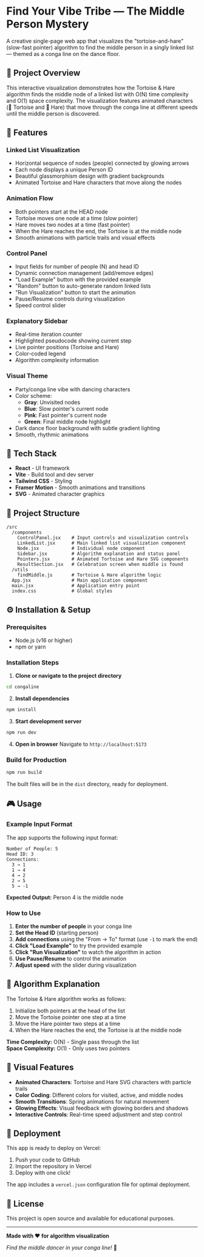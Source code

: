 # Find Your Vibe Tribe — The Middle Person Mystery

A creative single-page web app that visualizes the "tortoise-and-hare" (slow-fast pointer) algorithm to find the middle person in a singly linked list — themed as a conga line on the dance floor.

## 🎯 Project Overview

This interactive visualization demonstrates how the Tortoise & Hare algorithm finds the middle node of a linked list with O(N) time complexity and O(1) space complexity. The visualization features animated characters (🐢 Tortoise and 🐇 Hare) that move through the conga line at different speeds until the middle person is discovered.

## 🚀 Features

### Linked List Visualization
- Horizontal sequence of nodes (people) connected by glowing arrows
- Each node displays a unique Person ID
- Beautiful glassmorphism design with gradient backgrounds
- Animated Tortoise and Hare characters that move along the nodes

### Animation Flow
- Both pointers start at the HEAD node
- Tortoise moves one node at a time (slow pointer)
- Hare moves two nodes at a time (fast pointer)
- When the Hare reaches the end, the Tortoise is at the middle node
- Smooth animations with particle trails and visual effects

### Control Panel
- Input fields for number of people (N) and head ID
- Dynamic connection management (add/remove edges)
- "Load Example" button with the provided example
- "Random" button to auto-generate random linked lists
- "Run Visualization" button to start the animation
- Pause/Resume controls during visualization
- Speed control slider

### Explanatory Sidebar
- Real-time iteration counter
- Highlighted pseudocode showing current step
- Live pointer positions (Tortoise and Hare)
- Color-coded legend
- Algorithm complexity information

### Visual Theme
- Party/conga line vibe with dancing characters
- Color scheme:
  - **Gray**: Unvisited nodes
  - **Blue**: Slow pointer's current node
  - **Pink**: Fast pointer's current node
  - **Green**: Final middle node highlight
- Dark dance floor background with subtle gradient lighting
- Smooth, rhythmic animations

## 🧱 Tech Stack

- **React** - UI framework
- **Vite** - Build tool and dev server
- **Tailwind CSS** - Styling
- **Framer Motion** - Smooth animations and transitions
- **SVG** - Animated character graphics

## 📁 Project Structure

```
/src
  /components
    ControlPanel.jsx    # Input controls and visualization controls
    LinkedList.jsx      # Main linked list visualization component
    Node.jsx            # Individual node component
    Sidebar.jsx         # Algorithm explanation and status panel
    Pointers.jsx        # Animated Tortoise and Hare SVG components
    ResultSection.jsx   # Celebration screen when middle is found
  /utils
    findMiddle.js       # Tortoise & Hare algorithm logic
  App.jsx               # Main application component
  main.jsx              # Application entry point
  index.css             # Global styles
```

## ⚙️ Installation & Setup

### Prerequisites
- Node.js (v16 or higher)
- npm or yarn

### Installation Steps

1. **Clone or navigate to the project directory**
```bash
cd congaline
```

2. **Install dependencies**
```bash
npm install
```

3. **Start development server**
```bash
npm run dev
```

4. **Open in browser**
Navigate to `http://localhost:5173`

### Build for Production

```bash
npm run build
```

The built files will be in the `dist` directory, ready for deployment.

## 🎮 Usage

### Example Input Format

The app supports the following input format:

```
Number of People: 5
Head ID: 3
Connections:
  3 → 1
  1 → 4
  4 → 2
  2 → 5
  5 → -1
```

**Expected Output:** Person 4 is the middle node

### How to Use

1. **Enter the number of people** in your conga line
2. **Set the Head ID** (starting person)
3. **Add connections** using the "From → To" format (use `-1` to mark the end)
4. **Click "Load Example"** to try the provided example
5. **Click "Run Visualization"** to watch the algorithm in action
6. **Use Pause/Resume** to control the animation
7. **Adjust speed** with the slider during visualization

## 🧠 Algorithm Explanation

The Tortoise & Hare algorithm works as follows:

1. Initialize both pointers at the head of the list
2. Move the Tortoise pointer one step at a time
3. Move the Hare pointer two steps at a time
4. When the Hare reaches the end, the Tortoise is at the middle node

**Time Complexity:** O(N) - Single pass through the list  
**Space Complexity:** O(1) - Only uses two pointers

## 🎨 Visual Features

- **Animated Characters**: Tortoise and Hare SVG characters with particle trails
- **Color Coding**: Different colors for visited, active, and middle nodes
- **Smooth Transitions**: Spring animations for natural movement
- **Glowing Effects**: Visual feedback with glowing borders and shadows
- **Interactive Controls**: Real-time speed adjustment and step control

## 🚀 Deployment

This app is ready to deploy on Vercel:

1. Push your code to GitHub
2. Import the repository in Vercel
3. Deploy with one click!

The app includes a `vercel.json` configuration file for optimal deployment.

## 📝 License

This project is open source and available for educational purposes.

---

**Made with ❤️ for algorithm visualization**

*Find the middle dancer in your conga line!* 🎉
